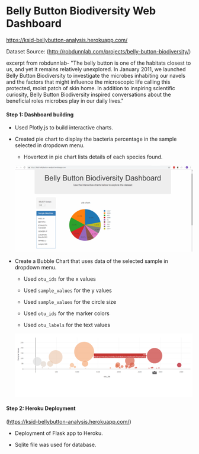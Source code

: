# Belly Button Biodiversity Web Dashboard
https://ksid-bellybutton-analysis.herokuapp.com/

Dataset Source: (http://robdunnlab.com/projects/belly-button-biodiversity/)

excerpt from robdunnlab-
"The belly button is one of the habitats closest to us, and yet it remains relatively unexplored. In January 2011, we launched Belly Button Biodiversity to investigate the microbes inhabiting our navels and the factors that might influence the microscopic life calling this protected, moist patch of skin home. In addition to inspiring scientific curiosity, Belly Button Biodiversity inspired conversations about the beneficial roles microbes play in our daily lives."

#### Step 1: Dashboard building
* Used Plotly.js to build interactive charts.
* Created pie chart to display the bacteria percentage in the sample selected in dropdown menu.
  * Hovertext in pie chart lists details of each species found.

  ![Pie Chart](Images/bellyButtonDashboard1.gif)

* Create a Bubble Chart that uses data of the selected sample in dropdown menu.

  * Used `otu_ids` for the x values

  * Used `sample_values` for the y values

  * Used `sample_values` for the circle size

  * Used `otu_ids` for the marker colors

  * Used `otu_labels` for the text values

  ![Bubble Chart](Images/Bubble_chart.png)


#### Step 2: Heroku Deployment
(https://ksid-bellybutton-analysis.herokuapp.com/)

* Deployment of Flask app to Heroku.

* Sqlite file was used for database.

